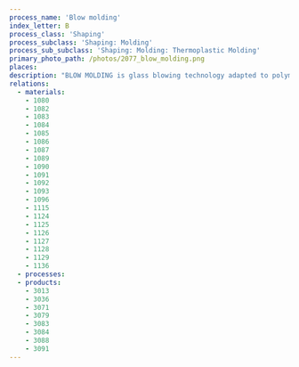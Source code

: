 ```yaml
---
process_name: 'Blow molding'
index_letter: B
process_class: 'Shaping'
process_subclass: 'Shaping: Molding'
process_sub_subclass: 'Shaping: Molding: Thermoplastic Molding'
primary_photo_path: /photos/2077_blow_molding.png
places: 
description: "BLOW MOLDING is glass blowing technology adapted to polymers. In extrusion blow molding a tube or parison is extruded and clamped in a split mold with a hollow mandrel at one end. Hot air is forced under pressure through the mandrel, blowing the polymer against the mold walls where it cools and freezes. In injection blow molding, a pre-form is injection molded over a mandrel and transferred to the blowing die. Air is injected under pressure through the mandrel blowing the polymer against the mold walls where it cools and freezes, as before. The process gives better control over finished component weight and wall thickness than extrusion blow-molding, with better precision in the unblown, injection molded neck areas, lending itself to screw closures, etc. Solid handles can be molded in. In stretch blow molding, an important variant, the temperature is chosen such that the polymer is drawn as it expands, orienting the molecules in the plane of the surface. It is used in the production of PET drink bottles."
relations: 
  - materials: 
    - 1080
    - 1082
    - 1083
    - 1084
    - 1085
    - 1086
    - 1087
    - 1089
    - 1090
    - 1091
    - 1092
    - 1093
    - 1096
    - 1115
    - 1124
    - 1125
    - 1126
    - 1127
    - 1128
    - 1129
    - 1136
  - processes: 
  - products: 
    - 3013
    - 3036
    - 3071
    - 3079
    - 3083
    - 3084
    - 3088
    - 3091
---
```

